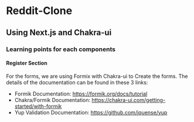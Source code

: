 # Reddit-Clone 
## Using Next.js and Chakra-ui

### Learning points for each components
#### Register Section
For the forms, we are using Formix with Chakra-ui to Create the forms.
The details of the documentation can be found in these 3 links:
- Formik Documentation: https://formik.org/docs/tutorial
- Chakra/Formik Documentation: https://chakra-ui.com/getting-started/with-formik
- Yup Validation Documentation: https://github.com/jquense/yup
